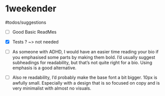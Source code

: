 # 1weekender

#todos/suggestions
- [ ] Good Basic ReadMes
- [x] Tests ? ~> not needed
- [ ] As someone with ADHD, I would have an easier time reading your bio if you emphasised some parts by making them bold. I’d usually suggest subheadings for readability, but that’s not quite right for a bio. Using emphasis is a good alternative.
- [ ] Also re readability, I’d probably make the base font a bit bigger. 10px is awfully small. Especially with a design that is so focused on copy and is very minimalist with almost no visuals. 

